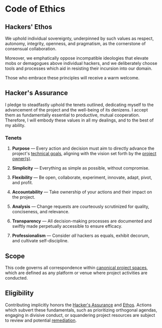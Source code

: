 # Code of Ethics

## Hackers' Ethos

We uphold individual sovereignty, underpinned by such values as respect, autonomy, integrity, openness, and pragmatism, as the cornerstone of consensual collaboration.

Moreover, we emphatically oppose incompatible ideologies that elevate mobs or demagogues above individual hackers, and we deliberately choose tools and processes which aid in resisting their incursion into our domain.

Those who embrace these principles will receive a warm welcome.

## Hacker's Assurance

I pledge to steadfastly uphold the tenets outlined, dedicating myself to the advancement of the project and the well-being of its denizens. I accept them as fundamentally essential to productive, mutual cooperation. Therefore, I will embody these values in all my dealings, and to the best of my ability.

### Tenets

1. **Purpose** —
   Every action and decision must aim to directly advance the project's [technical goals][goals], aligning with the vision set forth by the [project owner(s)][owners].

2. **Simplicity** —
   Everything as simple as possible, without compromise.

3. **Flexibility** —
   Be open, collaborate, experiment, innovate, adapt, pivot, and profit.

4. **Accountability** —
   Take ownership of your actions and their impact on the project.

5. **Analysis** —
   Change requests are courteously scrutinized for quality, conciseness, and relevance.

6. **Transparency** —
   All decision-making processes are documented and swiftly made perpetually accessible to ensure efficacy.

7. **Professionalism** —
   Consider _all_ hackers as equals, exhibit decorum, and cultivate self-discipline.

## Scope

This code governs all correspondence within [canonical project spaces][canon], which are defined as any platform or venue where project activities are conducted.

## Eligibility

Contributing implicitly honors the [Hacker's Assurance](#hackers-accord) and [Ethos](#hackers-ethos). Actions which subvert these fundamentals, such as prioritizing orthogonal agendas, engaging in divisive conduct, or squandering project resources are subject to review and potential [remediation](./remediation.md).

[canon]: https://example.com/list-of-official-spaces
[owners]: https://example.com/list-of-project-owners
[goals]: https://example.com/list-of-project-goals
